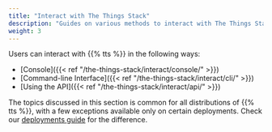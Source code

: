 ```yaml
---
title: "Interact with The Things Stack"
description: "Guides on various methods to interact with The Things Stack"
weight: 3
---
```


Users can interact with {{% tts %}} in the following ways:

- [Console]({{< ref "/the-things-stack/interact/console/" >}})
- [Command-line Interface]({{< ref "/the-things-stack/interact/cli/" >}})
- [Using the API]({{< ref "/the-things-stack/interact/api/" >}})

The topics discussed in this section is common for all distributions of {{% tts %}}, with a few exceptions available only on certain deployments. Check our [deployments guide](https://www.thethingsindustries.com/deployment/) for the difference.
